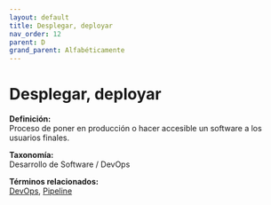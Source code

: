 ```yaml
---
layout: default
title: Desplegar, deployar
nav_order: 12
parent: D
grand_parent: Alfabéticamente
---
```


# Desplegar, deployar

**Definición:**  
Proceso de poner en producción o hacer accesible un software a los usuarios finales.

**Taxonomía:**  
Desarrollo de Software / DevOps

**Términos relacionados:**  
[DevOps](https://maleniski.github.io/diccionario-angl-tec-mx/docs/alfabeticamente/D/devops.html), [Pipeline](https://maleniski.github.io/diccionario-angl-tec-mx/docs/alfabeticamente/P/pipeline.html)
